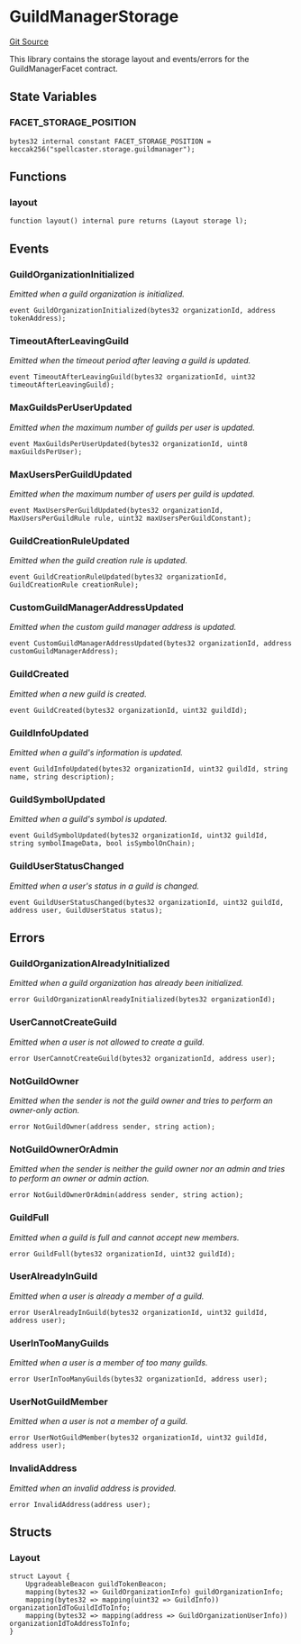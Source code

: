 # GuildManagerStorage
[Git Source](https://github.com/TreasureProject/spellcaster-facets/blob/35a5f7a33e5c726475104b88b7e2a468bb5aa2b7/src/guilds/guildmanager/GuildManagerStorage.sol)

This library contains the storage layout and events/errors for the GuildManagerFacet contract.


## State Variables
### FACET_STORAGE_POSITION

```solidity
bytes32 internal constant FACET_STORAGE_POSITION = keccak256("spellcaster.storage.guildmanager");
```


## Functions
### layout


```solidity
function layout() internal pure returns (Layout storage l);
```

## Events
### GuildOrganizationInitialized
*Emitted when a guild organization is initialized.*


```solidity
event GuildOrganizationInitialized(bytes32 organizationId, address tokenAddress);
```

### TimeoutAfterLeavingGuild
*Emitted when the timeout period after leaving a guild is updated.*


```solidity
event TimeoutAfterLeavingGuild(bytes32 organizationId, uint32 timeoutAfterLeavingGuild);
```

### MaxGuildsPerUserUpdated
*Emitted when the maximum number of guilds per user is updated.*


```solidity
event MaxGuildsPerUserUpdated(bytes32 organizationId, uint8 maxGuildsPerUser);
```

### MaxUsersPerGuildUpdated
*Emitted when the maximum number of users per guild is updated.*


```solidity
event MaxUsersPerGuildUpdated(bytes32 organizationId, MaxUsersPerGuildRule rule, uint32 maxUsersPerGuildConstant);
```

### GuildCreationRuleUpdated
*Emitted when the guild creation rule is updated.*


```solidity
event GuildCreationRuleUpdated(bytes32 organizationId, GuildCreationRule creationRule);
```

### CustomGuildManagerAddressUpdated
*Emitted when the custom guild manager address is updated.*


```solidity
event CustomGuildManagerAddressUpdated(bytes32 organizationId, address customGuildManagerAddress);
```

### GuildCreated
*Emitted when a new guild is created.*


```solidity
event GuildCreated(bytes32 organizationId, uint32 guildId);
```

### GuildInfoUpdated
*Emitted when a guild's information is updated.*


```solidity
event GuildInfoUpdated(bytes32 organizationId, uint32 guildId, string name, string description);
```

### GuildSymbolUpdated
*Emitted when a guild's symbol is updated.*


```solidity
event GuildSymbolUpdated(bytes32 organizationId, uint32 guildId, string symbolImageData, bool isSymbolOnChain);
```

### GuildUserStatusChanged
*Emitted when a user's status in a guild is changed.*


```solidity
event GuildUserStatusChanged(bytes32 organizationId, uint32 guildId, address user, GuildUserStatus status);
```

## Errors
### GuildOrganizationAlreadyInitialized
*Emitted when a guild organization has already been initialized.*


```solidity
error GuildOrganizationAlreadyInitialized(bytes32 organizationId);
```

### UserCannotCreateGuild
*Emitted when a user is not allowed to create a guild.*


```solidity
error UserCannotCreateGuild(bytes32 organizationId, address user);
```

### NotGuildOwner
*Emitted when the sender is not the guild owner and tries to perform an owner-only action.*


```solidity
error NotGuildOwner(address sender, string action);
```

### NotGuildOwnerOrAdmin
*Emitted when the sender is neither the guild owner nor an admin and tries to perform an owner or admin action.*


```solidity
error NotGuildOwnerOrAdmin(address sender, string action);
```

### GuildFull
*Emitted when a guild is full and cannot accept new members.*


```solidity
error GuildFull(bytes32 organizationId, uint32 guildId);
```

### UserAlreadyInGuild
*Emitted when a user is already a member of a guild.*


```solidity
error UserAlreadyInGuild(bytes32 organizationId, uint32 guildId, address user);
```

### UserInTooManyGuilds
*Emitted when a user is a member of too many guilds.*


```solidity
error UserInTooManyGuilds(bytes32 organizationId, address user);
```

### UserNotGuildMember
*Emitted when a user is not a member of a guild.*


```solidity
error UserNotGuildMember(bytes32 organizationId, uint32 guildId, address user);
```

### InvalidAddress
*Emitted when an invalid address is provided.*


```solidity
error InvalidAddress(address user);
```

## Structs
### Layout

```solidity
struct Layout {
    UpgradeableBeacon guildTokenBeacon;
    mapping(bytes32 => GuildOrganizationInfo) guildOrganizationInfo;
    mapping(bytes32 => mapping(uint32 => GuildInfo)) organizationIdToGuildIdToInfo;
    mapping(bytes32 => mapping(address => GuildOrganizationUserInfo)) organizationIdToAddressToInfo;
}
```

